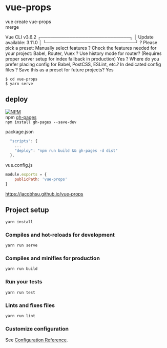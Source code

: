 # vue-props

vue create vue-props  
merge  


Vue CLI v3.6.2
┌────────────────────────────┐
│  Update available: 3.11.0  │
└────────────────────────────┘
? Please pick a preset: Manually select features
? Check the features needed for your project: Babel, Router, Vuex
? Use history mode for router? (Requires proper server setup for index fallback in production) Yes
? Where do you prefer placing config for Babel, PostCSS, ESLint, etc.? In dedicated config files
? Save this as a preset for future projects? Yes

`$ cd vue-props`  
`$ yarn serve`

## deploy  

[![NPM](https://nodei.co/npm/gh-pages.png?downloads=true&stars=true)](https://nodei.co/npm/gh-pages/)   
npm [gh-pages](https://www.npmjs.com/package/gh-pages)  
`npm install gh-pages --save-dev`  

package.json
```js
  "scripts": {
	...
    "deploy": "npm run build && gh-pages -d dist"
  },
```

vue.config.js 
```js
module.exports = {
    publicPath: 'vue-props'   
}
```
https://jacobhsu.github.io/vue-props  

## Project setup
```
yarn install
```

### Compiles and hot-reloads for development
```
yarn run serve
```

### Compiles and minifies for production
```
yarn run build
```

### Run your tests
```
yarn run test
```

### Lints and fixes files
```
yarn run lint
```

### Customize configuration
See [Configuration Reference](https://cli.vuejs.org/config/).
